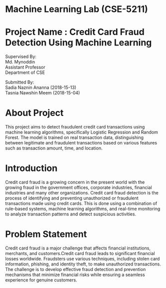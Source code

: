 # Machine Learning Lab (CSE-5211)<br>
# Project Name : Credit Card Fraud Detection Using Machine Learning<br>
Supervised By:<br>
Md. Mynoddin<br>
Assistant Professor<br>
Department of CSE<br>

Submitted By:<br>
Sadia Naznin Ananna (2018-15-13)<br>
Tasnia Nawshin Meem (2018-15-04)<br>
# About Project<br>
This project aims to detect fraudulent credit card transactions using machine learning algorithms, specifically Logistic Regression and Random Forest. The model is trained on real transaction data, distinguishing between legitimate and fraudulent transactions based on various features such as transaction amount, time, and location.
# Introduction<br>
Credit card fraud is a growing concern in the present world with the growing fraud in the government offices, corporate industries, financial industries and many other organizations. Credit card fraud detection is the process of identifying and preventing unauthorized or fraudulent transactions made using credit cards. This is done using a combination of rule-based systems, machine learning algorithms, and real-time monitoring to analyze transaction patterns and detect suspicious activities.
# Problem Statement<br>
Credit card fraud is a major challenge that affects financial institutions, merchants, and customers.Credit card fraud leads to significant financial losses worldwide. Fraudsters use various techniques, including stolen card information, phishing, and identity theft, to make unauthorized transactions. The challenge is to develop effective fraud detection and prevention mechanisms that minimize financial risks while ensuring a seamless experience for genuine customers.


